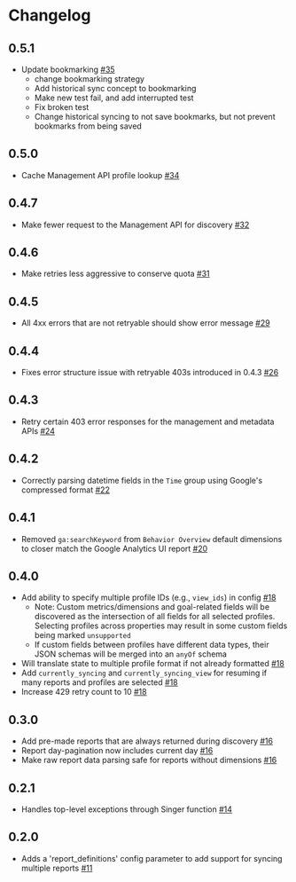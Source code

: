 # Changelog

## 0.5.1
  * Update bookmarking [#35](https://github.com/singer-io/tap-google-analytics/pull/35)
    * change bookmarking strategy
    * Add historical sync concept to bookmarking
    * Make new test fail, and add interrupted test
    * Fix broken test
    * Change historical syncing to not save bookmarks, but not prevent bookmarks from being saved

## 0.5.0
  * Cache Management API profile lookup [#34](https://github.com/singer-io/tap-google-analytics/pull/34)

## 0.4.7
  * Make fewer request to the Management API for discovery [#32](https://github.com/singer-io/tap-google-analytics/pull/32)

## 0.4.6
  * Make retries less aggressive to conserve quota [#31](https://github.com/singer-io/tap-google-analytics/pull/31)

## 0.4.5
  * All 4xx errors that are not retryable should show error message [#29](https://github.com/singer-io/tap-google-analytics/pull/29)

## 0.4.4
  * Fixes error structure issue with retryable 403s introduced in 0.4.3 [#26](https://github.com/singer-io/tap-google-analytics/pull/26)

## 0.4.3
  * Retry certain 403 error responses for the management and metadata APIs [#24](https://github.com/singer-io/tap-google-analytics/pull/24)

## 0.4.2
  * Correctly parsing datetime fields in the `Time` group using Google's compressed format [#22](https://github.com/singer-io/tap-google-analytics/pull/22)

## 0.4.1
  * Removed `ga:searchKeyword` from `Behavior Overview` default dimensions to closer match the Google Analytics UI report [#20](https://github.com/singer-io/tap-google-analytics/pull/20)

## 0.4.0
  * Add ability to specify multiple profile IDs (e.g., `view_ids`) in config [#18](https://github.com/singer-io/tap-google-analytics/pull/18)
    * Note: Custom metrics/dimensions and goal-related fields will be discovered as the intersection of all fields for all selected profiles. Selecting profiles across properties may result in some custom fields being marked `unsupported`
    * If custom fields between profiles have different data types, their JSON schemas will be merged into an `anyOf` schema
  * Will translate state to multiple profile format if not already formatted [#18](https://github.com/singer-io/tap-google-analytics/pull/18)
  * Add `currently_syncing` and `currently_syncing_view` for resuming if many reports and profiles are selected [#18](https://github.com/singer-io/tap-google-analytics/pull/18)
  * Increase 429 retry count to 10 [#18](https://github.com/singer-io/tap-google-analytics/pull/18)

## 0.3.0
  * Add pre-made reports that are always returned during discovery [#16](https://github.com/singer-io/tap-google-analytics/pull/16)
  * Report day-pagination now includes current day [#16](https://github.com/singer-io/tap-google-analytics/pull/16)
  * Make raw report data parsing safe for reports without dimensions [#16](https://github.com/singer-io/tap-google-analytics/pull/16)

## 0.2.1
  * Handles top-level exceptions through Singer function [#14](https://github.com/singer-io/tap-google-analytics/pull/11)

## 0.2.0
  * Adds a 'report_definitions' config parameter to add support for syncing multiple reports [#11](https://github.com/singer-io/tap-google-analytics/pull/11)
